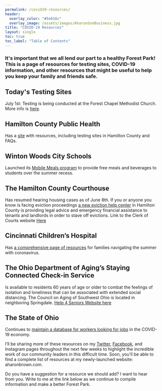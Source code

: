 ```yaml
---
permalink: /covid19-resources/
header:
  overlay_color: "#5e616c"
  overlay_image: /assets/images/AharonSonBusiness.jpg
title: "COVID-19 Resources"
layout: single
toc: true
toc_label: "Table of Contents"
---
```


### It's important that we all lend our part to a healthy Forest Park! This is a page of resources for testing sites, COVID-19 information, and other resources that might be useful to help you keep your family and friends safe.

## Today's Testing Sites
July 1st: Testing is being conducted at the Forest Chapel Methodist Church. More info is [here](https://www.facebook.com/forest.park.1253/posts/3149965148395128).

## Hamilton County Public Health
Has a [site](https://www.hamiltoncountyhealth.org/covid19/) with resources, including testing sites in Hamilton County and FAQs. 

## Winton Woods City Schools 
Launched its [Mobile Meals program](https://www.wintonwoods.org/Content2/summermeals) to provide free meals and beverages to students over the summer recess.

## The Hamilton County Courthouse 
Has resumed hearing housing cases as of June 8th. If you or anyone you know is facing eviction proceedings [a new eviction help center](https://www.wvxu.org/post/evictions-expected-skyrocket-center-aims-help-renters-landlords#stream/0) in Hamilton County is providing legal advice and emergency financial assistance to tenants and landlords in order to stave off evictions. 
Link to the Clerk of Courts website [Here](https://www.courtclerk.org/)

## Cincinnati Children’s Hospital 
Has [a comprehensive page of resources](https://www.cincinnatichildrens.org/patients/coronavirus-information/family-resources) for families navigating the summer with coronavirus.

## The Ohio Department of Aging’s Staying Connected Check-in Service 
Is available to residents 60 years of age or older to combat the feelings of isolation and loneliness that can be associated with extended social distancing. The Council on Aging of Southwest Ohio is located in neighboring Springdale. 
[Help 4 Seniors Website here](https://www.help4seniors.org/)

## The State of Ohio 
Continues to [maintain a database for workers looking for jobs](https://jobsearch.ohio.gov/wps/portal/gov/jobsearch/home) in the COVID-19 economy.

I’ll be sharing more of these resources on my [Twitter](https://twitter.com/aharon_brown), [Facebook](https://www.facebook.com/aharon.brown.9/), and Instagram pages throughout the next few weeks 
to highlight the incredible work of our community leaders in this difficult time. Soon, you’ll be able to find a complete 
list of resources at my newly-launched website: aharonbrown.com.

Do you have a suggestion for a resource we should add? I want to hear from you. 
Write to me at the link below as we continue to compile information and make a better Forest Park.
